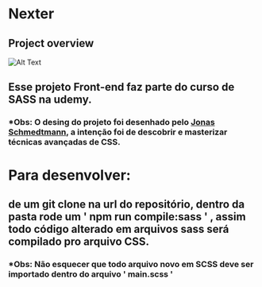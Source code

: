 # Nexter

## Project overview
![Alt Text](https://github.com/matheussss1/Advanced-CSS-with-SASS-Udemy/blob/master/assets/img/gif/gifReadme.gif)

## Esse projeto Front-end faz parte do curso de SASS na udemy.
### *Obs: O desing do projeto foi desenhado pelo [Jonas Schmedtmann](https://www.udemy.com/user/jonasschmedtmann/), a intenção foi de descobrir e masterizar técnicas avançadas de CSS.

# Para desenvolver:

## de um git clone na url do repositório, dentro da pasta rode um ' npm run compile:sass ' , assim todo código alterado em arquivos sass será compilado pro arquivo CSS.
### *Obs: Não esquecer que todo arquivo novo em SCSS deve ser importado dentro do arquivo ' main.scss '
